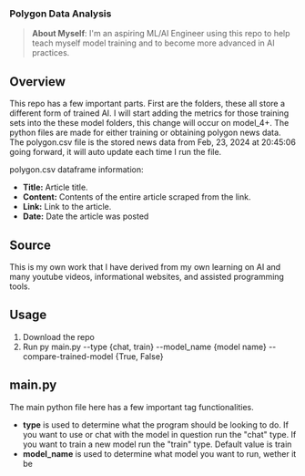 ### Polygon Data Analysis

> **About Myself**: I'm an aspiring ML/AI Engineer using this repo to help teach myself model training and to become more advanced in AI practices.

## Overview

This repo has a few important parts. First are the folders, these all store a different form of trained AI. I will start adding the metrics for those training sets into the these model folders, this change will occur on model_4+. The python files are made for either training or obtaining polygon news data. The polygon.csv file is the stored news data from Feb, 23, 2024 at 20:45:06 going forward, it will auto update each time I run the file.

polygon.csv dataframe information:

- **Title:** Article title.
- **Content:** Contents of the entire article scraped from the link.
- **Link:** Link to the article.
- **Date:** Date the article was posted

## Source

This is my own work that I have derived from my own learning on AI and many youtube videos, informational websites, and assisted programming tools.

## Usage

1. Download the repo
2. Run py main.py --type {chat, train} --model_name {model name} --compare-trained-model {True, False}

## main.py

The main python file here has a few important tag functionalities.

- **type** is used to determine what the program should be looking to do. If you want to use or chat with the model in question run the "chat" type. If you want to train a new model run the "train" type. Default value is train
- **model_name** is used to determine what model you want to run, wether it be
